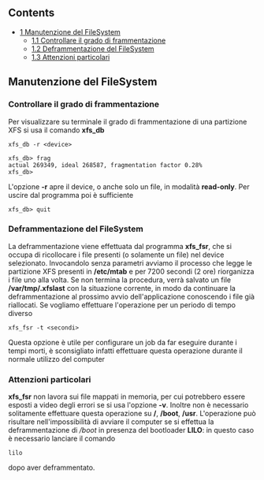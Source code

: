 ## Contents

*   [1 Manutenzione del FileSystem](#Manutenzione_del_FileSystem)
    *   [1.1 Controllare il grado di frammentazione](#Controllare_il_grado_di_frammentazione)
    *   [1.2 Deframmentazione del FileSystem](#Deframmentazione_del_FileSystem)
    *   [1.3 Attenzioni particolari](#Attenzioni_particolari)

## Manutenzione del FileSystem

### Controllare il grado di frammentazione

Per visualizzare su terminale il grado di frammentazione di una partizione XFS si usa il comando **xfs_db**

```
xfs_db -r <device>

xfs_db> frag
actual 269349, ideal 268587, fragmentation factor 0.28%
xfs_db> 

```

L'opzione **-r** apre il device, o anche solo un file, in modalità **read-only**. Per uscire dal programma poi è sufficiente

```
xfs_db> quit

```

### Deframmentazione del FileSystem

La deframmentazione viene effettuata dal programma **xfs_fsr**, che si occupa di ricollocare i file presenti (o solamente un file) nel device selezionato. Invocandolo senza parametri avviamo il processo che legge le partizione XFS presenti in **/etc/mtab** e per 7200 secondi (2 ore) riorganizza i file uno alla volta. Se non termina la procedura, verrà salvato un file **/var/tmp/.xfslast** con la situazione corrente, in modo da continuare la deframmentazione al prossimo avvio dell'applicazione conoscendo i file già riallocati. Se vogliamo effettuare l'operazione per un periodo di tempo diverso

```
xfs_fsr -t <secondi>

```

Questa opzione è utile per configurare un job da far eseguire durante i tempi morti, è sconsigliato infatti effettuare questa operazione durante il normale utilizzo del computer

### Attenzioni particolari

**xfs_fsr** non lavora sui file mappati in memoria, per cui potrebbero essere esposti a video degli errori se si usa l'opzione **-v**. Inoltre non è necessario solitamente effettuare questa operazione su **/**, **/boot**, **/usr**. L'operazione può risultare nell'impossibilità di avviare il computer se si effettua la deframmentazione di _/boot_ in presenza del bootloader **LILO**: in questo caso è necessario lanciare il comando

```
lilo 

```

dopo aver deframmentato.